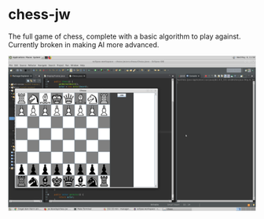 # chess-jw

The full game of chess, complete with a basic algorithm to play against. Currently broken in making AI more advanced.

![Image of board](imgs/board.png)
